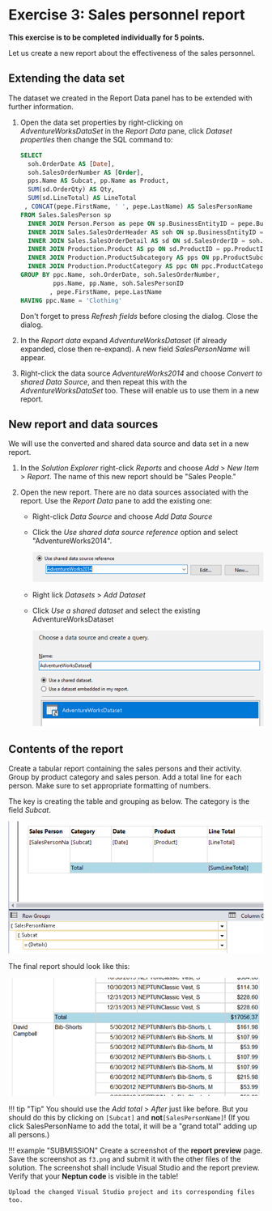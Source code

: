 ﻿# Exercise 3: Sales personnel report

**This exercise is to be completed individually for 5 points.**

Let us create a new report about the effectiveness of the sales personnel.

## Extending the data set

The dataset we created in the Report Data panel has to be extended with further information.

1. Open the data set properties by right-clicking on _AdventureWorksDataSet_ in the _Report Data_ pane, click _Dataset properties_ then change the SQL command to:

    ```sql hl_lines="7 9 17"
    SELECT
      soh.OrderDate AS [Date],
      soh.SalesOrderNumber AS [Order],
      pps.Name AS Subcat, pp.Name as Product,
      SUM(sd.OrderQty) AS Qty,
      SUM(sd.LineTotal) AS LineTotal
     , CONCAT(pepe.FirstName, ' ', pepe.LastName) AS SalesPersonName
    FROM Sales.SalesPerson sp
      INNER JOIN Person.Person as pepe ON sp.BusinessEntityID = pepe.BusinessEntityID
      INNER JOIN Sales.SalesOrderHeader AS soh ON sp.BusinessEntityID = soh.SalesPersonID
      INNER JOIN Sales.SalesOrderDetail AS sd ON sd.SalesOrderID = soh.SalesOrderID
      INNER JOIN Production.Product AS pp ON sd.ProductID = pp.ProductID
      INNER JOIN Production.ProductSubcategory AS pps ON pp.ProductSubcategoryID = pps.ProductSubcategoryID
      INNER JOIN Production.ProductCategory AS ppc ON ppc.ProductCategoryID = pps.ProductCategoryID
    GROUP BY ppc.Name, soh.OrderDate, soh.SalesOrderNumber,
             pps.Name, pp.Name, soh.SalesPersonID
            , pepe.FirstName, pepe.LastName
    HAVING ppc.Name = 'Clothing'
    ```

    Don't forget to press _Refresh fields_ before closing the dialog.  Close the dialog.

1. In the _Report data_ expand _AdventureWorksDataset_ (if already expanded, close then re-expand). A new field _SalesPersonName_ will appear.

1. Right-click the data source _AdventureWorks2014_ and choose _Convert to shared Data Source_, and then repeat this with the _AdventureWorksDataSet_ too. These will enable us to use them in a new report.

## New report and data sources

We will use the converted and shared data source and data set in a new report.

1. In the _Solution Explorer_ right-click _Reports_ and choose _Add_ > _New Item_ > _Report_. The name of this new report should be "Sales People."

1. Open the new report. There are no data sources associated with the report. Use the _Report Data_ pane to add the existing one:

    - Right-click _Data Source_ and choose _Add Data Source_

    - Click the _Use shared data source reference_ option and select "AdventureWorks2014".

        ![Shared data source](../images/reportingservices/rs-add-datasource-shared.png)

    - Right lick _Datasets_ > _Add Dataset_

    - Click _Use a shared dataset_ and select the existing AdventureWorksDataset

        ![Shared dataset](../images/reportingservices/rs-add-dataset-shared.png)

## Contents of the report

Create a tabular report containing the sales persons and their activity. Group by product category and sales person. Add a total line for each person. Make sure to set appropriate formatting of numbers.

The key is creating the table and grouping as below. The category is the field _Subcat_.

![Recommended groups](../images/reportingservices/rs-sales-person-groups.png)

The final report should look like this:

![Preview](../images/reportingservices/rs-sales-person-total.png)

!!! tip "Tip"
    You should use the _Add total_ > _After_ just like before. But you should do this by clicking on `[Subcat]` and **not**`[SalesPersonName]`! (If you click SalesPersonName to add the total, it will be a "grand total" adding up all persons.)

!!! example "SUBMISSION"
    Create a screenshot of the **report preview** page. Save the screenshot as `f3.png` and submit it with the other files of the solution. The screenshot shall include Visual Studio and the report preview. Verify that your **Neptun code** is visible in the table!

    Upload the changed Visual Studio project and its corresponding files too.
